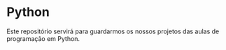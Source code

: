 # Python

Este repositório servirá para guardarmos os nossos projetos das aulas de programação em Python.
